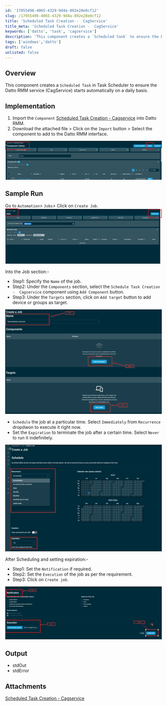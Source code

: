 ```yaml
---
id: '17055496-4065-4329-9d4a-892e28e0cf12'
slug: /17055496-4065-4329-9d4a-892e28e0cf12
title: 'Scheduled Task Creation -  CagService'
title_meta: 'Scheduled Task Creation -  CagService'
keywords: ['datto', 'task', 'cagservice']
description: 'This component creates a `Scheduled task` to ensure the Datto RMM service (CagService) starts automatically on a daily basis.'
tags: ['windows','datto']
draft: false
unlisted: false
---
```


## Overview

This component creates a `Scheduled Task` in Task Scheduler to ensure the Datto RMM service (CagService) starts automatically on a daily basis.

## Implementation

1. Import the `Component` [Scheduled Task Creation -  Cagservice](../../../static/attachments/schedule-task-creation-cagservice.cpt) into Datto RMM.  
2. Download the attached file > Click on the `Import` button > Select the component to add to the Datto RMM interface.  

![Image 1](../../../static/img/docs/17055496-4065-4329-9d4a-892e28e0cf12/snapshot5.webp)



## Sample Run

Go to `Automation`> `Jobs`> Click on `Create Job`.
![Image 1](../../../static/img/docs/17055496-4065-4329-9d4a-892e28e0cf12/snapshot1.webp)

Into the Job section:-  
- Step1: Specify the `Name` of the job.  
- Step2: Under the `Components` section, select the `Schedule Task Creation -  Cagservice` component using `Add Component` button.  
- Step3: Under the `Targets` section, click on `Add target` button to add device or groups as target.  

![Image 1](../../../static/img/docs/17055496-4065-4329-9d4a-892e28e0cf12/snapshot2.webp)

- `Schedule` the job at a particular time. Select `Immediately` from `Recurrence` dropdwon to execute it right now.  
- Set the `Expiration` to terminate the job after a certain time.  Select `Never` to run it indefinitely.  

![Image 1](../../../static/img/docs/17055496-4065-4329-9d4a-892e28e0cf12/snapshot3.webp)

After Scheduling and setting expiration:-   
- Step1: Set the `Notification` if required.  
- Step2: Set the `Execution` of the job as per the requirement.   
- Step3: Click on `Create job`.  

![Image 1](../../../static/img/docs/17055496-4065-4329-9d4a-892e28e0cf12/snapshot4.webp)


## Output

- stdOut  
- stdError  

## Attachments

[Scheduled Task Creation -  Cagservice](../../../static/attachments/schedule-task-creation-cagservice.cpt)